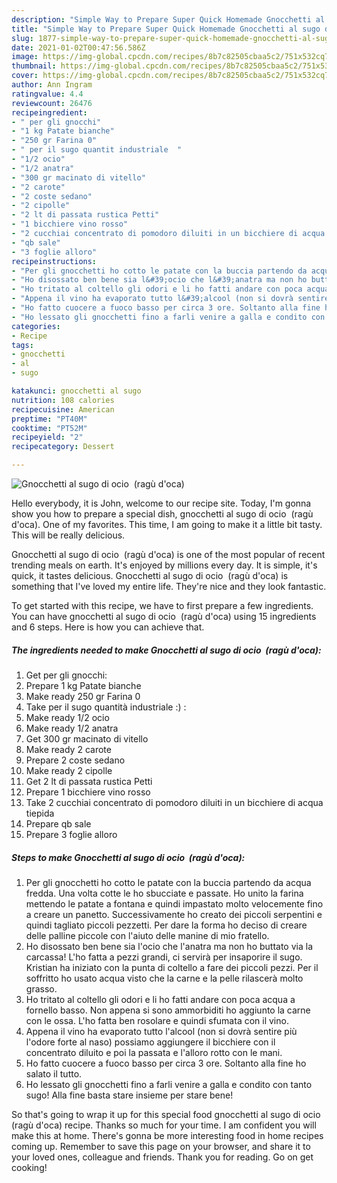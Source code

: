 ```yaml
---
description: "Simple Way to Prepare Super Quick Homemade Gnocchetti al sugo di ocio  (ragù d&amp;#39;oca)"
title: "Simple Way to Prepare Super Quick Homemade Gnocchetti al sugo di ocio  (ragù d&amp;#39;oca)"
slug: 1877-simple-way-to-prepare-super-quick-homemade-gnocchetti-al-sugo-di-ocio-ragu-d-and-39-oca
date: 2021-01-02T00:47:56.586Z
image: https://img-global.cpcdn.com/recipes/8b7c82505cbaa5c2/751x532cq70/gnocchetti-al-sugo-di-ocio-ragu-doca-recipe-main-photo.jpg
thumbnail: https://img-global.cpcdn.com/recipes/8b7c82505cbaa5c2/751x532cq70/gnocchetti-al-sugo-di-ocio-ragu-doca-recipe-main-photo.jpg
cover: https://img-global.cpcdn.com/recipes/8b7c82505cbaa5c2/751x532cq70/gnocchetti-al-sugo-di-ocio-ragu-doca-recipe-main-photo.jpg
author: Ann Ingram
ratingvalue: 4.4
reviewcount: 26476
recipeingredient:
- " per gli gnocchi"
- "1 kg Patate bianche"
- "250 gr Farina 0"
- " per il sugo quantit industriale  "
- "1/2 ocio"
- "1/2 anatra"
- "300 gr macinato di vitello"
- "2 carote"
- "2 coste sedano"
- "2 cipolle"
- "2 lt di passata rustica Petti"
- "1 bicchiere vino rosso"
- "2 cucchiai concentrato di pomodoro diluiti in un bicchiere di acqua tiepida"
- "qb sale"
- "3 foglie alloro"
recipeinstructions:
- "Per gli gnocchetti ho cotto le patate con la buccia partendo da acqua fredda. Una volta cotte le ho sbucciate e passate. Ho unito la farina mettendo le patate a fontana e quindi impastato molto velocemente fino a creare un panetto. Successivamente ho creato dei piccoli serpentini e quindi tagliato piccoli pezzetti. Per dare la forma ho deciso di creare delle palline piccole con l&#39;aiuto delle manine di mio fratello."
- "Ho disossato ben bene sia l&#39;ocio che l&#39;anatra ma non ho buttato via la carcassa! L&#39;ho fatta a pezzi grandi, ci servirà per insaporire il sugo. Kristian ha iniziato con la punta di coltello a fare dei piccoli pezzi. Per il soffritto ho usato acqua visto che la carne e la pelle rilascerà molto grasso."
- "Ho tritato al coltello gli odori e li ho fatti andare con poca acqua a fornello basso. Non appena si sono ammorbiditi ho aggiunto la carne con le ossa. L&#39;ho fatta ben rosolare e quindi sfumata con il vino."
- "Appena il vino ha evaporato tutto l&#39;alcool (non si dovrà sentire più l&#39;odore forte al naso) possiamo aggiungere il bicchiere con il concentrato diluito e poi la passata e l&#39;alloro rotto con le mani."
- "Ho fatto cuocere a fuoco basso per circa 3 ore. Soltanto alla fine ho salato il tutto."
- "Ho lessato gli gnocchetti fino a farli venire a galla e condito con tanto sugo! Alla fine basta stare insieme per stare bene!"
categories:
- Recipe
tags:
- gnocchetti
- al
- sugo

katakunci: gnocchetti al sugo 
nutrition: 108 calories
recipecuisine: American
preptime: "PT40M"
cooktime: "PT52M"
recipeyield: "2"
recipecategory: Dessert

---
```



![Gnocchetti al sugo di ocio  (ragù d&#39;oca)](https://img-global.cpcdn.com/recipes/8b7c82505cbaa5c2/751x532cq70/gnocchetti-al-sugo-di-ocio-ragu-doca-recipe-main-photo.jpg)

Hello everybody, it is John, welcome to our recipe site. Today, I'm gonna show you how to prepare a special dish, gnocchetti al sugo di ocio  (ragù d&#39;oca). One of my favorites. This time, I am going to make it a little bit tasty. This will be really delicious.

Gnocchetti al sugo di ocio  (ragù d&#39;oca) is one of the most popular of recent trending meals on earth. It's enjoyed by millions every day. It is simple, it's quick, it tastes delicious. Gnocchetti al sugo di ocio  (ragù d&#39;oca) is something that I've loved my entire life. They're nice and they look fantastic.




To get started with this recipe, we have to first prepare a few ingredients. You can have gnocchetti al sugo di ocio  (ragù d&#39;oca) using 15 ingredients and 6 steps. Here is how you can achieve that.

<!--inarticleads1-->

##### The ingredients needed to make Gnocchetti al sugo di ocio  (ragù d&#39;oca):

1. Get  per gli gnocchi:
1. Prepare 1 kg Patate bianche
1. Make ready 250 gr Farina 0
1. Take  per il sugo quantità industriale :) :
1. Make ready 1/2 ocio
1. Make ready 1/2 anatra
1. Get 300 gr macinato di vitello
1. Make ready 2 carote
1. Prepare 2 coste sedano
1. Make ready 2 cipolle
1. Get 2 lt di passata rustica Petti
1. Prepare 1 bicchiere vino rosso
1. Take 2 cucchiai concentrato di pomodoro diluiti in un bicchiere di acqua tiepida
1. Prepare qb sale
1. Prepare 3 foglie alloro




<!--inarticleads2-->

##### Steps to make Gnocchetti al sugo di ocio  (ragù d&#39;oca):

1. Per gli gnocchetti ho cotto le patate con la buccia partendo da acqua fredda. Una volta cotte le ho sbucciate e passate. Ho unito la farina mettendo le patate a fontana e quindi impastato molto velocemente fino a creare un panetto. Successivamente ho creato dei piccoli serpentini e quindi tagliato piccoli pezzetti. Per dare la forma ho deciso di creare delle palline piccole con l&#39;aiuto delle manine di mio fratello.
1. Ho disossato ben bene sia l&#39;ocio che l&#39;anatra ma non ho buttato via la carcassa! L&#39;ho fatta a pezzi grandi, ci servirà per insaporire il sugo. Kristian ha iniziato con la punta di coltello a fare dei piccoli pezzi. Per il soffritto ho usato acqua visto che la carne e la pelle rilascerà molto grasso.
1. Ho tritato al coltello gli odori e li ho fatti andare con poca acqua a fornello basso. Non appena si sono ammorbiditi ho aggiunto la carne con le ossa. L&#39;ho fatta ben rosolare e quindi sfumata con il vino.
1. Appena il vino ha evaporato tutto l&#39;alcool (non si dovrà sentire più l&#39;odore forte al naso) possiamo aggiungere il bicchiere con il concentrato diluito e poi la passata e l&#39;alloro rotto con le mani.
1. Ho fatto cuocere a fuoco basso per circa 3 ore. Soltanto alla fine ho salato il tutto.
1. Ho lessato gli gnocchetti fino a farli venire a galla e condito con tanto sugo! Alla fine basta stare insieme per stare bene!




So that's going to wrap it up for this special food gnocchetti al sugo di ocio  (ragù d&#39;oca) recipe. Thanks so much for your time. I am confident you will make this at home. There's gonna be more interesting food in home recipes coming up. Remember to save this page on your browser, and share it to your loved ones, colleague and friends. Thank you for reading. Go on get cooking!
